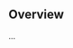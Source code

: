 <!-- Note: Please must use one of our issue templates to file an issue! 🛑 -->
<!-- 👉 https://github.com/JoshuaKGoldberg/boston-ts-website/issues/new/choose 👈 -->
<!-- **Issues that should have been filed with a template will be closed without action, and we will ask you to use a template.** -->

<!-- This blank issue template is only for issues that don't fit any of the templates. -->

## Overview

...
